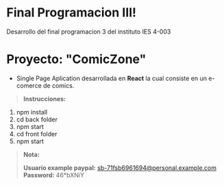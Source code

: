 # Final Programacion III!

Desarrollo del final programacion 3 del instituto IES 4-003


# Proyecto: "ComicZone"

- Single Page Aplication desarrollada en **React** la cual consiste en un e-comerce de comics.

>**Instrucciones:** 
1. npm install
2. cd back folder
3. npm start
4. cd front folder
5. npm start 


>**Nota:**
>
>**Usuario example paypal:**  [sb-71fsb6961694@personal.example.com](mailto:sb-71fsb6961694@personal.example.com)
>**Password:** 46*bXNiY